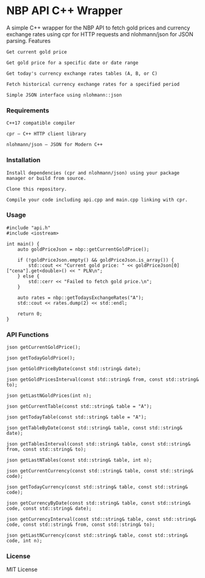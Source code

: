 # NBP API C++ Wrapper

A simple C++ wrapper for the NBP API to fetch gold prices and currency exchange rates using cpr for HTTP requests and nlohmann/json for JSON parsing.
Features

    Get current gold price

    Get gold price for a specific date or date range

    Get today's currency exchange rates tables (A, B, or C)

    Fetch historical currency exchange rates for a specified period

    Simple JSON interface using nlohmann::json

### Requirements

    C++17 compatible compiler

    cpr — C++ HTTP client library

    nlohmann/json — JSON for Modern C++

### Installation

    Install dependencies (cpr and nlohmann/json) using your package manager or build from source.

    Clone this repository.

    Compile your code including api.cpp and main.cpp linking with cpr.

### Usage

    #include "api.h"
    #include <iostream>
    
    int main() {
        auto goldPriceJson = nbp::getCurrentGoldPrice();
    
        if (!goldPriceJson.empty() && goldPriceJson.is_array()) {
            std::cout << "Current gold price: " << goldPriceJson[0]["cena"].get<double>() << " PLN\n";
        } else {
            std::cerr << "Failed to fetch gold price.\n";
        }
    
        auto rates = nbp::getTodaysExchangeRates("A");
        std::cout << rates.dump(2) << std::endl;
    
        return 0;
    }
### API Functions

    json getCurrentGoldPrice();

    json getTodayGoldPrice();

    json getGoldPriceByDate(const std::string& date);

    json getGoldPricesInterval(const std::string& from, const std::string& to);

    json getLastNGoldPrices(int n);

    json getCurrentTable(const std::string& table = "A");

    json getTodayTable(const std::string& table = "A");

    json getTableByDate(const std::string& table, const std::string& date);

    json getTablesInterval(const std::string& table, const std::string& from, const std::string& to);

    json getLastNTables(const std::string& table, int n);

    json getCurrentCurrency(const std::string& table, const std::string& code);
    
    json getTodayCurrency(const std::string& table, const std::string& code);

    json getCurrencyByDate(const std::string& table, const std::string& code, const std::string& date);

    json getCurrencyInterval(const std::string& table, const std::string& code, const std::string& from, const std::string& to);
        
    json getLastNCurrency(const std::string& table, const std::string& code, int n);

### License

MIT License
